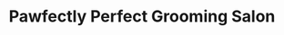 ---
title: "Pawfectly Perfect Grooming Salon"
url: /newport-news/pawfectly-perfect-grooming-salon/
shop: pet grooming
---